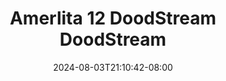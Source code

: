 --- 
title: "Amerlita 12  DoodStream  DoodStream"
description: "download bokeh Amerlita 12  DoodStream  DoodStream doodstream full vidio terbaru"
date: 2024-08-03T21:10:42-08:00
file_code: "x7nadjsy839a"
draft: false
cover: "e5p93xcfvbq4h31a.jpg"
tags: ["Amerlita", "DoodStream", "DoodStream", "bokep-indo", "bokep-viral", "bokep-ig"]
length: 240
fld_id: "1483155"
foldername: "Amerlita 1"
categories: ["Amerlita 1"]
views: 0
---